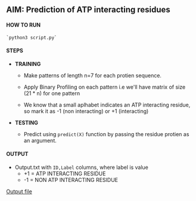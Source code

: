 ## AIM: Prediction of ATP interacting residues

#### HOW TO RUN

	`python3 script.py`

#### STEPS

* **TRAINING**

	* Make patterns of length n=7 for each protien sequence.

	* Apply Binary Profiling on each pattern i.e we'll have matrix of size (21 * n) for one pattern

	* We know that a small aplhabet indicates an ATP interacting residue, so mark it as -1 (non interacting) or +1 (interacting) 

* **TESTING**

	* Predict using `predict(X)` function by passing the residue protien as an argument.

#### OUTPUT

* Output.txt with `ID,Label` columns, where label is value 		
	* +1 = ATP INTERACTING RESIDUE
	* -1 = NON ATP INTERACTING RESIDUE

[Output file](https://github.com/ria18405/ATP-Interaction/blob/master/output.txt)



